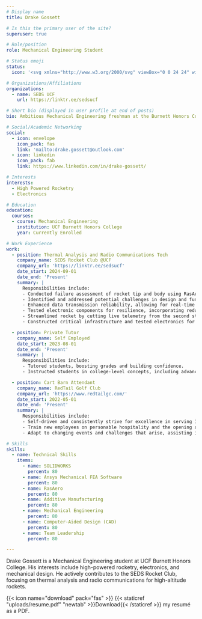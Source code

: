 ```yaml
---
# Display name
title: Drake Gossett

# Is this the primary user of the site?
superuser: true

# Role/position
role: Mechanical Engineering Student

# Status emoji
status:
  icon: '<svg xmlns="http://www.w3.org/2000/svg" viewBox="0 0 24 24" width="24" height="24" fill="#808080"><path d="M12 2a2 2 0 0 1 2 2v1.1c.7.2 1.3.5 1.9.8l.8-.8a2 2 0 0 1 2.8 0l1.4 1.4a2 2 0 0 1 0 2.8l-.8.8c.3.6.6 1.2.8 1.9H22a2 2 0 0 1 2 2v2a2 2 0 0 1-2 2h-1.1c-.2.7-.5 1.3-.8 1.9l.8.8a2 2 0 0 1 0 2.8l-1.4 1.4a2 2 0 0 1-2.8 0l-.8-.8c-.6.3-1.2.6-1.9.8V22a2 2 0 0 1-2 2h-2a2 2 0 0 1-2-2v-1.1c-.7-.2-1.3-.5-1.9-.8l-.8.8a2 2 0 0 1-2.8 0L2.3 19.7a2 2 0 0 1 0-2.8l.8-.8a7.7 7.7 0 0 1-.8-1.9H2a2 2 0 0 1-2-2v-2a2 2 0 0 1 2-2h1.1c.2-.7.5-1.3.8-1.9l-.8-.8a2 2 0 0 1 0-2.8L4.3 3.3a2 2 0 0 1 2.8 0l.8.8c.6-.3 1.2-.6 1.9-.8V4a2 2 0 0 1 2-2h2zm-1 6a4 4 0 1 0 0 8 4 4 0 0 0 0-8z"/></svg>'

# Organizations/Affiliations
organizations:
  - name: SEDS UCF
    url: https://linktr.ee/sedsucf

# Short bio (displayed in user profile at end of posts)
bio: Ambitious Mechanical Engineering freshman at the Burnett Honors College at UCF with a passion for problem-solving and a keen interest in defense projects. Eager to secure an internship to gain practical experience beyond the classroom.

# Social/Academic Networking
social:
  - icon: envelope
    icon_pack: fas
    link: 'mailto:drake.gossett@outlook.com'
  - icon: linkedin
    icon_pack: fab
    link: https://www.linkedin.com/in/drake-gossett/

# Interests
interests:
  - High Powered Rocketry
  - Electronics

# Education
education:
  courses:
  - course: Mechanical Engineering
    institution: UCF Burnett Honors College
    year: Currently Enrolled

# Work Experience
work:
  - position: Thermal Analysis and Radio Communications Tech
    company_name: SEDS Rocket Club @UCF
    company_url: 'https://linktr.ee/sedsucf'
    date_start: 2024-09-01
    date_end: 'Present'
    summary: |
      Responsibilities include:
      - Conducted failure assessment of rocket tip and body using RasAero, SolidWorks, and Ansys.
      - Identified and addressed potential challenges in design and functionality through a FMEA chart.
      - Enhanced data transmission reliability, allowing for real-time tracking during launches.
      - Tested electronic components for resilience, incorporating redundancy measures to enhance system reliability.
      - Streamlined rocket by cutting live telemetry from the second stage, saving weight and increasing altitude.
      - Constructed critical infrastructure and tested electronics for the final design during build sessions.

  - position: Private Tutor
    company_name: Self Employed
    date_start: 2023-08-01
    date_end: 'Present'
    summary: |
      Responsibilities include:
      - Tutored students, boosting grades and building confidence.
      - Instructed students in college-level concepts, including advanced Mathematics, Physics, and English Composition.

  - position: Cart Barn Attendant
    company_name: RedTail Golf Club
    company_url: 'https://www.redtailgc.com/'
    date_start: 2022-05-01
    date_end: 'Present'
    summary: |
      Responsibilities include:
      - Self-driven and consistently strive for excellence in serving 100+ members and guests.
      - Train new employees on personable hospitality and the opening and closing procedures.
      - Adapt to changing events and challenges that arise, assisting in tournaments to provide a seamless experience.

# Skills
skills:
  - name: Technical Skills
    items:
      - name: SOLIDWORKS
        percent: 80
      - name: Ansys Mechanical FEA Software
        percent: 80
      - name: RasAero
        percent: 80
      - name: Additive Manufacturing
        percent: 80
      - name: Mechanical Engineering
        percent: 80
      - name: Computer-Aided Design (CAD)
        percent: 80
      - name: Team Leadership
        percent: 80

---
```


Drake Gossett is a Mechanical Engineering student at UCF Burnett Honors College. His interests include high-powered rocketry, electronics, and mechanical design. He actively contributes to the SEDS Rocket Club, focusing on thermal analysis and radio communications for high-altitude rockets.

{{< icon name="download" pack="fas" >}} {{< staticref "uploads/resume.pdf" "newtab" >}}Download{{< /staticref >}} my resumé as a PDF.
